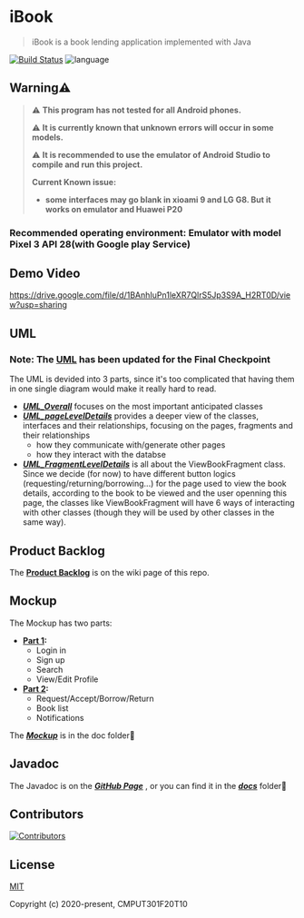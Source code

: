 # iBook

> iBook is a book lending application implemented with Java

[![Build Status](https://travis-ci.com/CMPUT301F20T10/iBook.svg?branch=main)](https://travis-ci.com/CMPUT301F20T10/iBook) ![language](https://img.shields.io/badge/language-java-orange.svg)

## Warning:warning:

> :warning: **This program has not tested for all Android phones.**
>
> :warning: **It is currently known that unknown errors will occur in some models.**
>
> :warning: **It is recommended to use the emulator of Android Studio to compile and run this project.**
>
> **Current Known issue:**
>
> * **some interfaces may go blank in xioami 9 and LG G8. But it works on emulator and Huawei P20**

### Recommended operating environment: Emulator with model Pixel 3 API 28(with Google play Service)


## Demo Video
https://drive.google.com/file/d/1BAnhIuPn1leXR7QlrS5Jp3S9A_H2RT0D/view?usp=sharing

## UML

### Note: The [UML](.doc/UML_Updated.png) has been updated for the Final Checkpoint

The UML is devided into 3 parts, since it's too complicated that having them in one single diagram would make it really hard to read.

* ***[UML_Overall](./doc/UML_Overall.png)*** focuses on the most important anticipated classes
* ***[UML_pageLevelDetails](./doc/UML_pageLevelDetails.png)*** provides a deeper view of the classes, interfaces and their relationships, focusing on the pages, fragments and their relationships
  * how they communicate with/generate other pages
  * how they interact with the databse
* ***[UML_FragmentLevelDetails](./doc/UML_FragmentLevelDetails.png)*** is all about the ViewBookFragment class.
  Since we decide (for now) to have different button logics (requesting/returning/borrowing...) for the page used to view the book details, according to the book to be viewed and the user openning this page, the classes like ViewBookFragment will have 6 ways of interacting with other classes (though they will be used by other classes in the same way).

## Product Backlog

The **[Product Backlog](https://github.com/CMPUT301F20T10/iBook/wiki)** is on the wiki page of this repo.

## Mockup

The Mockup has two parts:

* **[Part 1](./doc/Login,%20Search%20and%20Me.png):**
  * Login in
  * Sign up
  * Search
  * View/Edit Profile
* **[Part 2](./doc/Request,%20Accept,%20borrow%20and%20Return.png):**
  * Request/Accept/Borrow/Return
  * Book list
  * Notifications

The ***[Mockup](./doc/)*** is in the doc folder📂

## Javadoc
The Javadoc is on the ***[GitHub Page](https://cmput301f20t10.github.io/iBook/)*** , or you can find it in the ***[docs](./docs/)*** folder📂

## Contributors

[![Contributors](https://contributors-img.web.app/image?repo=CMPUT301F20T10/iBook)](https://github.com/CMPUT301F20T10/iBook/graphs/contributors)

## License

[MIT](https://opensource.org/licenses/MIT)

Copyright (c) 2020-present, CMPUT301F20T10
